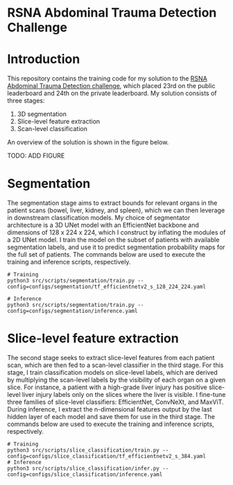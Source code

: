 # RSNA Abdominal Trauma Detection Challenge

# Introduction
This repository contains the training code for my solution to the [RSNA Abdominal Trauma Detection challenge](https://www.kaggle.com/competitions/rsna-2023-abdominal-trauma-detection/overview), which placed 23rd on the public leaderboard and 24th on the private leaderboard. My solution consists of three stages: 

1. 3D segmentation
2. Slice-level feature extraction
3. Scan-level classification

An overview of the solution is shown in the figure below.

TODO: ADD FIGURE

# Segmentation
The segmentation stage aims to extract bounds for relevant organs in the patient scans (bowel, liver, kidney, and spleen), which we can then leverage in downstream classification models. My choice of segmentator architecture is a 3D UNet model with an EfficientNet backbone and dimensions of 128 x 224 x 224, which I construct by inflating the modules of a 2D UNet model. I train the model on the subset of patients with available segmentation labels, and use it to predict segmentation probability maps for the full set of patients. The commands below are used to execute the training and inference scripts, respectively.

```
# Training
python3 src/scripts/segmentation/train.py --config=configs/segmentation/tf_efficientnetv2_s_128_224_224.yaml

# Inference
python3 src/scripts/segmentation/train.py --config=configs/segmentation/inference.yaml
```

# Slice-level feature extraction
The second stage seeks to extract slice-level features from each patient scan, which are then fed to a scan-level classifier in the third stage. For this stage, I train classification models on slice-level labels, which are derived by multiplying the scan-level labels by the visibility of each organ on a given slice. For instance, a patient with a high-grade liver injury has positive slice-level liver injury labels only on the slices where the liver is visible. I fine-tune three families of slice-level classifiers: EfficientNet, ConvNeXt, and MaxViT. During inference, I extract the n-dimensional features output by the last hidden layer of each model and save them for use in the third stage. The commands below are used to execute the training and inference scripts, respectively.

```
# Training
python3 src/scripts/slice_classification/train.py --config=configs/slice_classification/tf_efficientnetv2_s_384.yaml
# Inference
python3 src/scripts/slice_classification/infer.py --config=configs/slice_classification/inference.yaml
```
